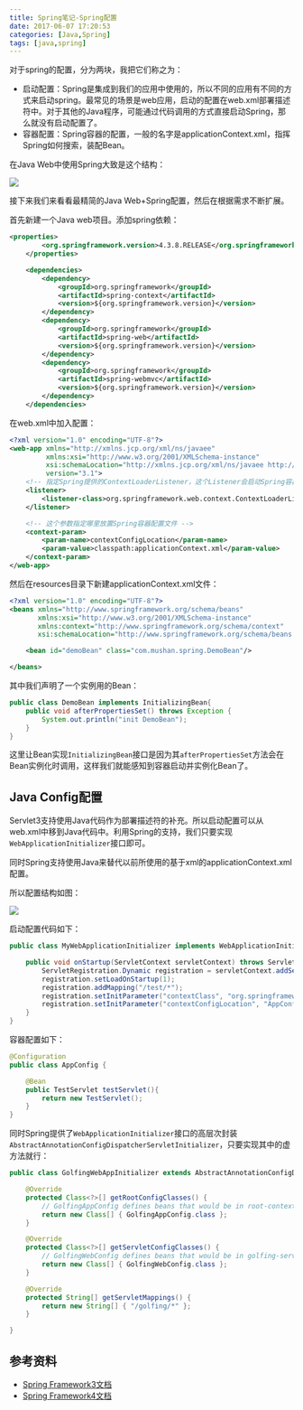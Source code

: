 ```yaml
---
title: Spring笔记-Spring配置
date: 2017-06-07 17:20:53
categories: [Java,Spring]
tags: [java,spring]
---
```


对于spring的配置，分为两块，我把它们称之为：

- 启动配置：Spring是集成到我们的应用中使用的，所以不同的应用有不同的方式来启动spring。最常见的场景是web应用，启动的配置在web.xml部署描述符中。对于其他的Java程序，可能通过代码调用的方式直接启动Spring，那么就没有启动配置了。
- 容器配置：Spring容器的配置，一般的名字是applicationContext.xml，指挥Spring如何搜索，装配Bean。

<!-- more -->

在Java Web中使用Spring大致是这个结构：

![](/img/java/spring/xml-config.png)

接下来我们来看看最精简的Java Web+Spring配置，然后在根据需求不断扩展。

首先新建一个Java web项目。添加spring依赖：

```xml
<properties>
        <org.springframework.version>4.3.8.RELEASE</org.springframework.version>
    </properties>

    <dependencies>
        <dependency>
            <groupId>org.springframework</groupId>
            <artifactId>spring-context</artifactId>
            <version>${org.springframework.version}</version>
        </dependency>
        <dependency>
            <groupId>org.springframework</groupId>
            <artifactId>spring-web</artifactId>
            <version>${org.springframework.version}</version>
        </dependency>
        <dependency>
            <groupId>org.springframework</groupId>
            <artifactId>spring-webmvc</artifactId>
            <version>${org.springframework.version}</version>
        </dependency>
    </dependencies>
```

在web.xml中加入配置：

```xml
<?xml version="1.0" encoding="UTF-8"?>
<web-app xmlns="http://xmlns.jcp.org/xml/ns/javaee"
         xmlns:xsi="http://www.w3.org/2001/XMLSchema-instance"
         xsi:schemaLocation="http://xmlns.jcp.org/xml/ns/javaee http://xmlns.jcp.org/xml/ns/javaee/web-app_3_1.xsd"
         version="3.1">
    <!-- 指定Spring提供的ContextLoaderListener，这个Listener会启动Spring容器-->
    <listener>
        <listener-class>org.springframework.web.context.ContextLoaderListener</listener-class>
    </listener>

    <!-- 这个参数指定哪里放置Spring容器配置文件 -->
    <context-param>
        <param-name>contextConfigLocation</param-name>
        <param-value>classpath:applicationContext.xml</param-value>
    </context-param>
</web-app>
```

然后在resources目录下新建applicationContext.xml文件：

```xml
<?xml version="1.0" encoding="UTF-8"?>
<beans xmlns="http://www.springframework.org/schema/beans"
       xmlns:xsi="http://www.w3.org/2001/XMLSchema-instance"
       xmlns:context="http://www.springframework.org/schema/context"
       xsi:schemaLocation="http://www.springframework.org/schema/beans http://www.springframework.org/schema/beans/spring-beans.xsd http://www.springframework.org/schema/context http://www.springframework.org/schema/context/spring-context.xsd">

    <bean id="demoBean" class="com.mushan.spring.DemoBean"/>

</beans>
```

其中我们声明了一个实例用的Bean：

```java
public class DemoBean implements InitializingBean{
    public void afterPropertiesSet() throws Exception {
        System.out.println("init DemoBean");
    }
}
```

这里让Bean实现`InitializingBean`接口是因为其`afterPropertiesSet`方法会在Bean实例化时调用，这样我们就能感知到容器启动并实例化Bean了。

## Java Config配置

Servlet3支持使用Java代码作为部署描述符的补充。所以启动配置可以从web.xml中移到Java代码中。利用Spring的支持，我们只要实现`WebApplicationInitializer`接口即可。

同时Spring支持使用Java来替代以前所使用的基于xml的applicationContext.xml配置。

所以配置结构如图：

![](/img/java/spring/java-config.png)

启动配置代码如下：

```java
public class MyWebApplicationInitializer implements WebApplicationInitializer {

    public void onStartup(ServletContext servletContext) throws ServletException {
        ServletRegistration.Dynamic registration = servletContext.addServlet("test", new DispatcherServlet());
        registration.setLoadOnStartup(1);
        registration.addMapping("/test/*");
        registration.setInitParameter("contextClass", "org.springframework.web.context.support.AnnotationConfigWebApplicationContext");
        registration.setInitParameter("contextConfigLocation", "AppConfig");
    }
}
```

容器配置如下：

```java
@Configuration
public class AppConfig {

    @Bean
    public TestServlet testServlet(){
        return new TestServlet();
    }
}
```

同时Spring提供了`WebApplicationInitializer`接口的高层次封装`AbstractAnnotationConfigDispatcherServletInitializer`，只要实现其中的虚方法就行：

```java
public class GolfingWebAppInitializer extends AbstractAnnotationConfigDispatcherServletInitializer {

    @Override
    protected Class<?>[] getRootConfigClasses() {
        // GolfingAppConfig defines beans that would be in root-context.xml
        return new Class[] { GolfingAppConfig.class };
    }

    @Override
    protected Class<?>[] getServletConfigClasses() {
        // GolfingWebConfig defines beans that would be in golfing-servlet.xml
        return new Class[] { GolfingWebConfig.class };
    }

    @Override
    protected String[] getServletMappings() {
        return new String[] { "/golfing/*" };
    }

}
```

## 参考资料
- [Spring Framework3文档](http://docs.spring.io/spring/docs/3.2.x/spring-framework-reference/htmlsingle/)
- [Spring Framework4文档](http://docs.spring.io/spring/docs/current/spring-framework-reference/htmlsingle/)